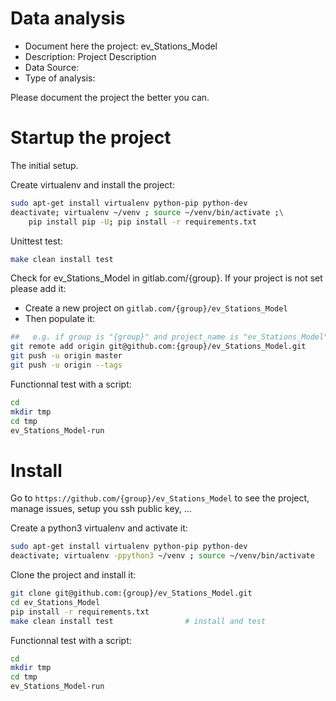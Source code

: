 # Data analysis
- Document here the project: ev_Stations_Model
- Description: Project Description
- Data Source:
- Type of analysis:

Please document the project the better you can.

# Startup the project

The initial setup.

Create virtualenv and install the project:
```bash
sudo apt-get install virtualenv python-pip python-dev
deactivate; virtualenv ~/venv ; source ~/venv/bin/activate ;\
    pip install pip -U; pip install -r requirements.txt
```

Unittest test:
```bash
make clean install test
```

Check for ev_Stations_Model in gitlab.com/{group}.
If your project is not set please add it:

- Create a new project on `gitlab.com/{group}/ev_Stations_Model`
- Then populate it:

```bash
##   e.g. if group is "{group}" and project_name is "ev_Stations_Model"
git remote add origin git@github.com:{group}/ev_Stations_Model.git
git push -u origin master
git push -u origin --tags
```

Functionnal test with a script:

```bash
cd
mkdir tmp
cd tmp
ev_Stations_Model-run
```

# Install

Go to `https://github.com/{group}/ev_Stations_Model` to see the project, manage issues,
setup you ssh public key, ...

Create a python3 virtualenv and activate it:

```bash
sudo apt-get install virtualenv python-pip python-dev
deactivate; virtualenv -ppython3 ~/venv ; source ~/venv/bin/activate
```

Clone the project and install it:

```bash
git clone git@github.com:{group}/ev_Stations_Model.git
cd ev_Stations_Model
pip install -r requirements.txt
make clean install test                # install and test
```
Functionnal test with a script:

```bash
cd
mkdir tmp
cd tmp
ev_Stations_Model-run
```
